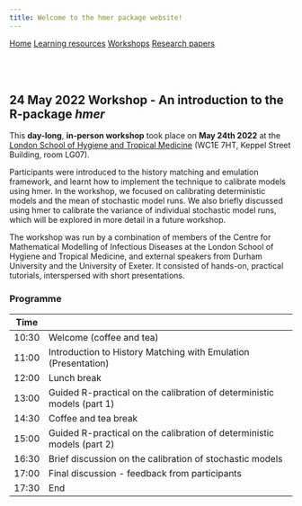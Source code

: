 ```yaml
---
title: Welcome to the hmer package website!
---
```


<div class="navbar">
  <a href="index.html">Home</a>
  <a href="learning_resources.html">Learning resources</a>
  <a href="24may2022workshop.html" class="active">Workshops</a>
  <a href="papers.html">Research papers</a>
</div>

<br>

<br>

<br>

## 24 May 2022 Workshop - An introduction to the R-package _hmer_

This **day-long**, **in-person workshop** took place on **May 24th 2022** at the [London School of Hygiene and Tropical Medicine](https://www.lshtm.ac.uk/aboutus/contact/location) (WC1E 7HT, Keppel Street Building, room LG07). 

Participants were introduced to the history matching and emulation framework, and learnt how to implement the technique to calibrate models using hmer. In the workshop, we focused on calibrating deterministic models and the mean of stochastic model runs. We also briefly discussed using hmer to calibrate the variance of individual stochastic model runs, which will be explored in more detail in a future workshop.

The workshop was run by a combination of members of the  Centre for Mathematical Modelling of Infectious Diseases  at the London School of Hygiene and Tropical Medicine, and external speakers from Durham University and the University of Exeter. It consisted of hands-on, practical tutorials, interspersed with short presentations.

### Programme

| Time  |                                                                                                              |
|-------|--------------------------------------------------------------------------------------------------------------|
| 10:30 | Welcome (coffee and tea)                                                                                     |
| 11:00 | Introduction to History Matching with Emulation (Presentation)                                               |
| 12:00 | Lunch break                                                                                                  |
| 13:00 | Guided R-practical on the calibration of deterministic models (part 1)                                       |
| 14:30 | Coffee and tea break                                                                                         |
| 15:00 | Guided R-practical on the calibration of deterministic models (part 2)                                       |                                             
| 16:30 | Brief discussion on the calibration of stochastic models                                                     |
| 17:00 | Final discussion - feedback from participants                                                                  |
| 17:30 | End                                                                                                     |

